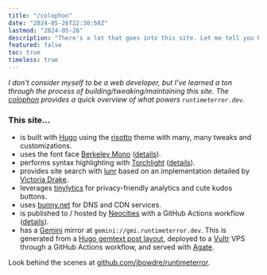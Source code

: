 ```yaml
---
title: "/colophon"
date: "2024-05-26T22:30:58Z"
lastmod: "2024-05-28"
description: "There's a lot that goes into this site. Let me tell you how it works."
featured: false
toc: true
timeless: true
---
```

*I don't consider myself to be a web developer, but I've learned a *ton* through the process of building/tweaking/maintaining this site. The [colophon](https://indieweb.org/colophon) provides a quick overview of what powers `runtimeterror.dev`.*

### This site...
- is built with [Hugo](https://gohugo.io/) using the [risotto](https://github.com/joeroe/risotto) theme with many, many tweaks and customizations.
- uses the font face [Berkeley Mono](https://berkeleygraphics.com/typefaces/berkeley-mono/) ([details](/using-custom-font-hugo/)).
- performs syntax highlighting with [Torchlight](https://torchlight.dev) ([details](/spotlight-on-torchlight/)).
- provides site search with [lunr](https://lunrjs.com/) based on an implementation detailed by [Victoria Drake](https://victoria.dev/blog/add-search-to-hugo-static-sites-with-lunr/).
- leverages [tinylytics](https://tinylytics.app/) for privacy-friendly analytics and cute kudos buttons.
- uses [bunny.net](https://bunny.net) for DNS and CDN services.
- is published to / hosted by [Neocities](https://neocities.org) with a GitHub Actions workflow ([details](/deploy-hugo-neocities-github-actions/)).
- has a [Gemini](https://geminiprotocol.net) mirror at `gemini://gmi.runtimeterror.dev`. This is generated from a [Hugo gemtext post layout](https://github.com/jbowdre/runtimeterror/blob/main/layouts/_default/single.gmi), deployed to a [Vultr](https://www.vultr.com/) VPS through a GitHub Actions workflow, and served with [Agate](https://github.com/mbrubeck/agate).


Look behind the scenes at [github.com/jbowdre/runtimeterror](https://github.com/jbowdre/runtimeterror).
